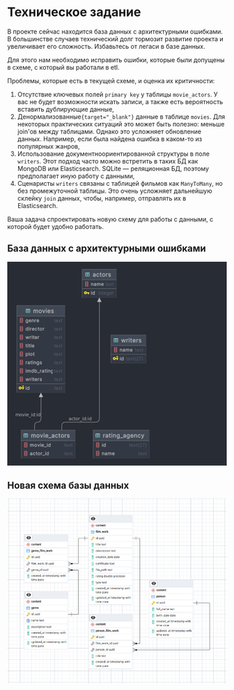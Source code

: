 # Техническое задание

В проекте сейчас находится база данных с архитектурными ошибками. 
В большинстве случаев технический долг тормозит развитие проекта и увеличивает его сложность. Избавьтесь от легаси в базе данных.  

Для этого нам необходимо исправить ошибки, которые были допущены в схеме, с который вы работали в etl.

Проблемы, которые есть в текущей схеме, и оценка их критичности:

1. Отсутствие ключевых полей `primary key` у таблицы `movie_actors`. У вас не будет возможности искать записи, а также есть вероятность вставить дублирующие данные,
2. Денормализованные`{target="_blank"}` данные в таблице `movies`. Для некоторых практических ситуаций это может быть полезно: меньше join'ов между таблицами. Однако это усложняет обновление данных. Например, если была найдена ошибка в каком-то из популярных жанров,
3. Использование документноориентированной структуры в поле `writers`. Этот подход часто можно встретить в таких БД как MongoDB или Elasticsearch. SQLite — реляционная БД, поэтому предполагает иную работу с данными,
4. Сценаристы `writers` связаны с таблицей фильмов как `ManyToMany`, но без промежуточной таблицы. Это очень усложняет дальнейшую склейку `join` данных, чтобы, например, отправлять их в Elasticsearch.

Ваша задача спроектировать новую схему для работы с данными, с которой будет удобно работать.


## База данных с архитектурными ошибками

![old_db_diagram.png](old_db_diagram.png)

## Новая схема базы данных

![new_db_diagram.png](new_db_diagram.png)